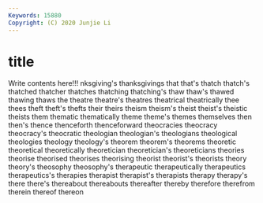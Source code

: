 ```yaml
---
Keywords: 15880
Copyright: (C) 2020 Junjie Li
---
```


# title

Write contents here!!!
nksgiving's 
thanksgivings 
that 
that's
thatch 
thatch's 
thatched 
thatcher 
thatches 
thatching 
thatching's 
thaw 
thaw's 
thawed
thawing 
thaws 
the 
theatre 
theatre's 
theatres 
theatrical 
theatrically 
thee 
thees
theft 
theft's 
thefts 
their 
theirs 
theism 
theism's 
theist 
theist's 
theistic
theists 
them 
thematic 
thematically 
theme 
theme's 
themes 
themselves 
then 
then's
thence 
thenceforth 
thenceforward 
theocracies 
theocracy 
theocracy's 
theocratic 
theologian 
theologian's 
theologians
theological 
theologies 
theology 
theology's 
theorem 
theorem's 
theorems 
theoretic 
theoretical 
theoretically
theoretician 
theoretician's 
theoreticians 
theories 
theorise 
theorised 
theorises 
theorising 
theorist 
theorist's
theorists 
theory 
theory's 
theosophy 
theosophy's 
therapeutic 
therapeutically 
therapeutics 
therapeutics's 
therapies
therapist 
therapist's 
therapists 
therapy 
therapy's 
there 
there's 
thereabout 
thereabouts 
thereafter
thereby 
therefore 
therefrom 
therein 
thereof 
thereon 
